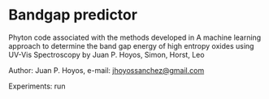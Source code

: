# Bandgap predictor

Phyton code associated with the methods developed in A machine learning approach to determine the band gap energy of high entropy oxides using UV-Vis Spectroscopy by Juan P. Hoyos, Simon, Horst, Leo

Author: Juan P. Hoyos, e-mail: jhoyossanchez@gmail.com

Experiments: run 
